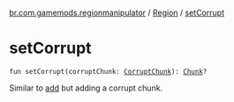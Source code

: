 [br.com.gamemods.regionmanipulator](../index.md) / [Region](index.md) / [setCorrupt](./set-corrupt.md)

# setCorrupt

`fun setCorrupt(corruptChunk: `[`CorruptChunk`](../-corrupt-chunk/index.md)`): `[`Chunk`](../-chunk/index.md)`?`

Similar to [add](add.md) but adding a corrupt chunk.

